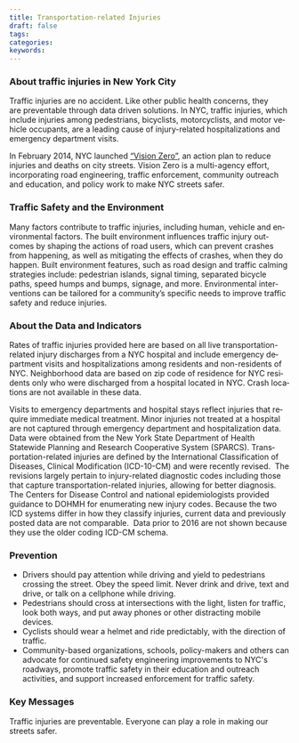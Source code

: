 ```yaml
---
title: Transportation-related Injuries
draft: false
tags: 
categories: 
keywords: 
---
```

<h3>About traffic injuries in New York City</h3>
<p><span class="TextRun  BCX0 SCXW44719960" lang="EN-US" xml:lang="EN-US" data-contrast="auto"><span class="NormalTextRun  BCX0 SCXW44719960">Traffic</span></span><span class="TextRun  BCX0 SCXW44719960" lang="EN-US" xml:lang="EN-US" data-contrast="auto"><span class="NormalTextRun  BCX0 SCXW44719960">&nbsp;injuries are no accident</span></span><span class="TextRun  BCX0 SCXW44719960" lang="EN-US" xml:lang="EN-US" data-contrast="auto"><span class="NormalTextRun  BCX0 SCXW44719960">. Like other public health concerns</span></span><span class="TextRun  BCX0 SCXW44719960" lang="EN-US" xml:lang="EN-US" data-contrast="auto"><span class="NormalTextRun  BCX0 SCXW44719960">,</span></span><span class="TextRun  BCX0 SCXW44719960" lang="EN-US" xml:lang="EN-US" data-contrast="auto"><span class="NormalTextRun  BCX0 SCXW44719960">&nbsp;they are&nbsp;</span></span><span class="TextRun  BCX0 SCXW44719960" lang="EN-US" xml:lang="EN-US" data-contrast="auto"><span class="NormalTextRun  BCX0 SCXW44719960">preventable through data driven solutions.</span></span><span class="TextRun  BCX0 SCXW44719960" lang="EN-US" xml:lang="EN-US" data-contrast="auto"><span class="NormalTextRun  BCX0 SCXW44719960">&nbsp;In NYC, traffic injuries, which include injuries among pedestrians, bicyclists, motorcyclists, and motor vehicle occupants, are a leading cause of injury-related hospitalizations and emergency department visits</span></span><span class="TextRun  BCX0 SCXW44719960" lang="EN-US" xml:lang="EN-US" data-contrast="auto"><span class="NormalTextRun  BCX0 SCXW44719960">.</span></span></p>
<p>In February 2014, NYC launched <a href="http://www.nyc.gov/html/visionzero/pages/home/home.html" target="_blank">&ldquo;Vision Zero&rdquo;</a>, an action plan to reduce injuries and deaths on city streets. Vision Zero is a multi-agency effort, incorporating road engineering, traffic enforcement, community outreach and education, and policy work to make NYC streets safer.</p>
<h3>Traffic Safety and the Environment</h3>
<p><span class="TextRun SCXW242962743 BCX0" lang="EN-US" xml:lang="EN-US" data-contrast="auto"><span class="NormalTextRun SCXW242962743 BCX0">Many factors contribute to traffic injuries, including human, vehicle and environmental factors. The built environment influences traffic injury outcomes by shaping the actions of road users, which can prevent crashes from happening, as well as mitigating the effects of crashes, when they do happen. Built environment features, such as road design and traffic calming strategies&nbsp;</span></span><span class="TextRun SCXW242962743 BCX0" lang="EN-US" xml:lang="EN-US" data-contrast="auto"><span class="NormalTextRun SCXW242962743 BCX0">include:</span></span><span class="TextRun SCXW242962743 BCX0" lang="EN-US" xml:lang="EN-US" data-contrast="auto"><span class="NormalTextRun SCXW242962743 BCX0">&nbsp;pedestrian islands, signal timing, separated bicycle paths, speed humps and bumps, signage, and more. Environmental interventions can be tailored for a community&rsquo;s specific needs to improve traffic safety and&nbsp;</span></span><span class="TextRun SCXW242962743 BCX0" lang="EN-US" xml:lang="EN-US" data-contrast="auto"><span class="NormalTextRun SCXW242962743 BCX0">reduce injuries</span></span><span class="TextRun SCXW242962743 BCX0" lang="EN-US" xml:lang="EN-US" data-contrast="auto"><span class="NormalTextRun SCXW242962743 BCX0">.</span></span></p>
<h3>About the Data and Indicators</h3>
<div class="OutlineElement Ltr  BCX0 SCXW35634676">
<p class="Paragraph SCXW35634676 BCX0"><span class="TextRun SCXW35634676 BCX0" lang="EN-US" xml:lang="EN-US" data-contrast="auto">Rates of&nbsp;</span><span class="TextRun SCXW35634676 BCX0" lang="EN-US" xml:lang="EN-US" data-contrast="auto">traffic&nbsp;</span><span class="TextRun SCXW35634676 BCX0" lang="EN-US" xml:lang="EN-US" data-contrast="auto">injuries provided here are based on all liv</span><span class="TextRun SCXW35634676 BCX0" lang="EN-US" xml:lang="EN-US" data-contrast="auto">e transportation-related</span><span class="TextRun SCXW35634676 BCX0" lang="EN-US" xml:lang="EN-US" data-contrast="auto"><span class="NormalTextRun SCXW35634676 BCX0">&nbsp;</span></span><span class="TextRun SCXW35634676 BCX0" lang="EN-US" xml:lang="EN-US" data-contrast="auto">i</span><span class="TextRun SCXW35634676 BCX0" lang="EN-US" xml:lang="EN-US" data-contrast="auto">njury discharges from a NYC hospital and include emergency department visits and hospitalizations among residents and non-residents of NYC. Neighborhood data are based on zip code of residence for NYC residents only who were discharged from a hospital located in NYC. Crash locations are not available in these data.</span><span class="EOP SCXW35634676 BCX0" data-ccp-props="{&quot;201341983&quot;:0,&quot;335559739&quot;:160,&quot;335559740&quot;:259}">&nbsp;</span></p>
</div>
<div class="OutlineElement Ltr  BCX0 SCXW35634676">
<p class="Paragraph SCXW35634676 BCX0"><span class="TextRun SCXW35634676 BCX0" lang="EN-US" xml:lang="EN-US" data-contrast="auto">Visits to emergency departments and hospital stays reflect injuries that require immediate medical treatment. Minor injuries not treated at a hospital are not captured through emergency department and hospitalization data. Data were obtained from the New York State Department of Health Statewide Planning and Research Cooperative System (SPARCS).&nbsp;</span><span class="TextRun SCXW35634676 BCX0" lang="EN-US" xml:lang="EN-US" data-contrast="auto">T</span><span class="TextRun SCXW35634676 BCX0" lang="EN-US" xml:lang="EN-US" data-contrast="auto">ransportation-related</span><span class="TextRun SCXW35634676 BCX0" lang="EN-US" xml:lang="EN-US" data-contrast="auto"><span class="NormalTextRun SCXW35634676 BCX0">&nbsp;</span></span><span class="TextRun SCXW35634676 BCX0" lang="EN-US" xml:lang="EN-US" data-contrast="auto">injuries&nbsp;</span><span class="TextRun SCXW35634676 BCX0" lang="EN-US" xml:lang="EN-US" data-contrast="auto">are</span><span class="TextRun SCXW35634676 BCX0" lang="EN-US" xml:lang="EN-US" data-contrast="auto">&nbsp;defined</span><span class="TextRun SCXW35634676 BCX0" lang="EN-US" xml:lang="EN-US" data-contrast="auto">&nbsp;by the International Classification of Diseases, Clinical Modification (ICD-</span><span class="TextRun SCXW35634676 BCX0" lang="EN-US" xml:lang="EN-US" data-contrast="auto">10</span><span class="TextRun SCXW35634676 BCX0" lang="EN-US" xml:lang="EN-US" data-contrast="auto">-CM)</span><span class="TextRun SCXW35634676 BCX0" lang="EN-US" xml:lang="EN-US" data-contrast="auto">&nbsp;and were recently revised</span><span class="TextRun SCXW35634676 BCX0" lang="EN-US" xml:lang="EN-US" data-contrast="auto">.</span><span class="TextRun SCXW35634676 BCX0" lang="EN-US" xml:lang="EN-US" data-contrast="auto">&nbsp;</span><span class="TextRun SCXW35634676 BCX0" lang="EN-US" xml:lang="EN-US" data-contrast="auto">&nbsp;The revisions largely pertain to injury-related diagnostic codes including those that capture transportation-related injuries, allowing for better diagnosis. The Centers for Disease Control and national epidemiologists provided guidance to DOHMH for enumerating new injury codes.</span><span class="TextRun SCXW35634676 BCX0" lang="EN-US" xml:lang="EN-US" data-contrast="auto">&nbsp;Because the two ICD systems differ in how they classify injuries, current data and previously posted data are not comparable.&nbsp; Data prior to 2016 are not shown because they use the older coding ICD-CM schema.&nbsp;</span><span class="EOP SCXW35634676 BCX0" data-ccp-props="{&quot;201341983&quot;:0,&quot;335559739&quot;:160,&quot;335559740&quot;:259}">&nbsp;</span></p>
</div>
<h3>Prevention</h3>
<ul>
<li>Drivers should pay attention while driving and yield to pedestrians crossing the street. Obey the speed limit. Never drink and drive, text and drive, or talk on a cellphone while driving.</li>
<li>Pedestrians should cross at intersections with the light, listen for traffic, look both ways, and put away phones or other distracting mobile devices.</li>
<li>Cyclists should wear a helmet and ride predictably, with the direction of traffic.</li>
<li>Community-based organizations, schools, policy-makers and others can advocate for continued safety engineering improvements to NYC's roadways, promote traffic safety in their education and outreach activities, and support increased enforcement for traffic safety.</li>
</ul>
<h3>Key Messages</h3>
<p>Traffic injuries are preventable. Everyone can play a role in making our streets safer.</p>
